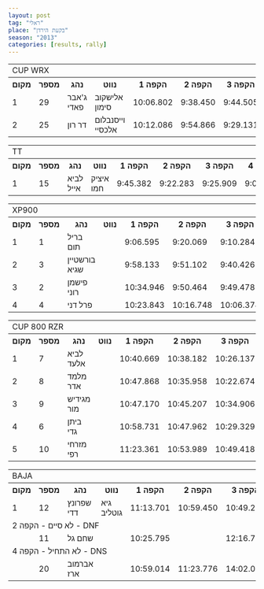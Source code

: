 ```yaml
---
layout: post
tag: "ראלי"
place: "בקעת הירדן"
season: "2013"
categories: [results, rally]
---
```

<table class="line_color">
<tr>
    <td colspan="99" class="title_font">CUP WRX</td>
</tr>
<tr class="rnkh_bkcolor">
    <th class="rnkh_font">מקום</th>
    <th class="rnkh_font">מספר</th>
    <th class="rnkh_font">נהג</th>
    <th class="rnkh_font">נווט</th>
    <th class="rnkh_font">הקפה 1</th>
    <th class="rnkh_font">הקפה 2</th>
    <th class="rnkh_font">הקפה 3</th>
    <th class="rnkh_font">הקפה 4</th>
    <th class="rnkh_font">זמן</th>
    <th class="rnkh_font">פער</th>
</tr>
<tr class="rnk_bkcolor">
    <td class="rnk_font">1</td>
    <td class="rnk_font">29</td>
    <td class="rnk_font">ג'אבר פאדי</td>
    <td class="rnk_font">אלישקוב סימון</td>
    <td class="rnk_font">10:06.802</td>
    <td class="rnk_font">9:38.450</td>
    <td class="rnk_font">9:44.505</td>
    <td class="rnk_font">9:23.498</td>
    <td class="rnk_font">38:53.255</td>
    <td class="rnk_font"></td>
</tr>
<tr class="rnk_bkcolor">
    <td class="rnk_font">2</td>
    <td class="rnk_font">25</td>
    <td class="rnk_font">דר רון</td>
    <td class="rnk_font">וייסנבלום אלכסיי</td>
    <td class="rnk_font">10:12.086</td>
    <td class="rnk_font">9:54.866</td>
    <td class="rnk_font">9:29.131</td>
    <td class="rnk_font">9:20.366</td>
    <td class="rnk_font">38:56.449</td>
    <td class="rnk_font">3.194</td>
</tr>
</table>
<table class="line_color">
<tr>
    <td colspan="99" class="title_font">TT</td>
</tr>
<tr class="rnkh_bkcolor">
    <th class="rnkh_font">מקום</th>
    <th class="rnkh_font">מספר</th>
    <th class="rnkh_font">נהג</th>
    <th class="rnkh_font">נווט</th>
    <th class="rnkh_font">הקפה 1</th>
    <th class="rnkh_font">הקפה 2</th>
    <th class="rnkh_font">הקפה 3</th>
    <th class="rnkh_font">הקפה 4</th>
    <th class="rnkh_font">זמן</th>
    <th class="rnkh_font">פער</th>
</tr>
<tr class="rnk_bkcolor">
    <td class="rnk_font">1</td>
    <td class="rnk_font">15</td>
    <td class="rnk_font">לביא אייל</td>
    <td class="rnk_font">איציק חמו</td>
    <td class="rnk_font">9:45.382</td>
    <td class="rnk_font">9:22.283</td>
    <td class="rnk_font">9:25.909</td>
    <td class="rnk_font">9:09.120</td>
    <td class="rnk_font">37:42.694</td>
    <td class="rnk_font"></td>
</tr>
</table>
<table class="line_color">
<tr>
    <td colspan="99" class="title_font">XP900</td>
</tr>
<tr class="rnkh_bkcolor">
    <th class="rnkh_font">מקום</th>
    <th class="rnkh_font">מספר</th>
    <th class="rnkh_font">נהג</th>
    <th class="rnkh_font">נווט</th>
    <th class="rnkh_font">הקפה 1</th>
    <th class="rnkh_font">הקפה 2</th>
    <th class="rnkh_font">הקפה 3</th>
    <th class="rnkh_font">הקפה 4</th>
    <th class="rnkh_font">זמן</th>
    <th class="rnkh_font">פער</th>
</tr>
<tr class="rnk_bkcolor">
    <td class="rnk_font">1</td>
    <td class="rnk_font">1</td>
    <td class="rnk_font">בריל תום</td>
    <td class="rnk_font"></td>
    <td class="rnk_font">9:06.595</td>
    <td class="rnk_font">9:20.069</td>
    <td class="rnk_font">9:10.284</td>
    <td class="rnk_font">9:14.672</td>
    <td class="rnk_font">36:51.620</td>
    <td class="rnk_font"></td>
</tr>
<tr class="rnk_bkcolor">
    <td class="rnk_font">2</td>
    <td class="rnk_font">3</td>
    <td class="rnk_font">בורשטיין שגיא</td>
    <td class="rnk_font"></td>
    <td class="rnk_font">9:58.133</td>
    <td class="rnk_font">9:51.102</td>
    <td class="rnk_font">9:40.426</td>
    <td class="rnk_font">9:32.910</td>
    <td class="rnk_font">39:02.571</td>
    <td class="rnk_font">2:10.951</td>
</tr>
<tr class="rnk_bkcolor">
    <td class="rnk_font">3</td>
    <td class="rnk_font">2</td>
    <td class="rnk_font">פישמן רוני</td>
    <td class="rnk_font"></td>
    <td class="rnk_font">10:34.946</td>
    <td class="rnk_font">9:50.464</td>
    <td class="rnk_font">9:49.478</td>
    <td class="rnk_font">9:37.437</td>
    <td class="rnk_font">39:52.325</td>
    <td class="rnk_font">3:00.705</td>
</tr>
<tr class="rnk_bkcolor">
    <td class="rnk_font">4</td>
    <td class="rnk_font">4</td>
    <td class="rnk_font">פרל דני</td>
    <td class="rnk_font"></td>
    <td class="rnk_font">10:23.843</td>
    <td class="rnk_font">10:16.748</td>
    <td class="rnk_font">10:06.378</td>
    <td class="rnk_font">9:56.350</td>
    <td class="rnk_font">40:43.319</td>
    <td class="rnk_font">3:51.699</td>
</tr>
</table>
<table class="line_color">
<tr>
    <td colspan="99" class="title_font">CUP 800 RZR</td>
</tr>
<tr class="rnkh_bkcolor">
    <th class="rnkh_font">מקום</th>
    <th class="rnkh_font">מספר</th>
    <th class="rnkh_font">נהג</th>
    <th class="rnkh_font">נווט</th>
    <th class="rnkh_font">הקפה 1</th>
    <th class="rnkh_font">הקפה 2</th>
    <th class="rnkh_font">הקפה 3</th>
    <th class="rnkh_font">הקפה 4</th>
    <th class="rnkh_font">זמן</th>
    <th class="rnkh_font">פער</th>
</tr>
<tr class="rnk_bkcolor">
    <td class="rnk_font">1</td>
    <td class="rnk_font">7</td>
    <td class="rnk_font">לביא אלעד</td>
    <td class="rnk_font"></td>
    <td class="rnk_font">10:40.669</td>
    <td class="rnk_font">10:38.182</td>
    <td class="rnk_font">10:26.137</td>
    <td class="rnk_font">10:15.675</td>
    <td class="rnk_font">42:00.663</td>
    <td class="rnk_font"></td>
</tr>
<tr class="rnk_bkcolor">
    <td class="rnk_font">2</td>
    <td class="rnk_font">8</td>
    <td class="rnk_font">מלמד אדר</td>
    <td class="rnk_font"></td>
    <td class="rnk_font">10:47.868</td>
    <td class="rnk_font">10:35.958</td>
    <td class="rnk_font">10:22.674</td>
    <td class="rnk_font">10:18.200</td>
    <td class="rnk_font">42:04.700</td>
    <td class="rnk_font">4.037</td>
</tr>
<tr class="rnk_bkcolor">
    <td class="rnk_font">3</td>
    <td class="rnk_font">9</td>
    <td class="rnk_font">מגידיש מור</td>
    <td class="rnk_font"></td>
    <td class="rnk_font">10:47.170</td>
    <td class="rnk_font">10:45.207</td>
    <td class="rnk_font">10:34.906</td>
    <td class="rnk_font">10:34.437</td>
    <td class="rnk_font">42:41.720</td>
    <td class="rnk_font">41.057</td>
</tr>
<tr class="rnk_bkcolor">
    <td class="rnk_font">4</td>
    <td class="rnk_font">6</td>
    <td class="rnk_font">ביתן גדי</td>
    <td class="rnk_font"></td>
    <td class="rnk_font">10:58.731</td>
    <td class="rnk_font">10:47.962</td>
    <td class="rnk_font">10:29.329</td>
    <td class="rnk_font">10:26.016</td>
    <td class="rnk_font">42:42.038</td>
    <td class="rnk_font">41.375</td>
</tr>
<tr class="rnk_bkcolor">
    <td class="rnk_font">5</td>
    <td class="rnk_font">10</td>
    <td class="rnk_font">מזרחי רפי</td>
    <td class="rnk_font"></td>
    <td class="rnk_font">11:23.361</td>
    <td class="rnk_font">10:53.989</td>
    <td class="rnk_font">10:49.418</td>
    <td class="rnk_font">10:35.367</td>
    <td class="rnk_font">43:42.135</td>
    <td class="rnk_font">1:41.472</td>
</tr>
</table>
<table class="line_color">
<tr>
    <td colspan="99" class="title_font">BAJA</td>
</tr>
<tr class="rnkh_bkcolor">
    <th class="rnkh_font">מקום</th>
    <th class="rnkh_font">מספר</th>
    <th class="rnkh_font">נהג</th>
    <th class="rnkh_font">נווט</th>
    <th class="rnkh_font">הקפה 1</th>
    <th class="rnkh_font">הקפה 2</th>
    <th class="rnkh_font">הקפה 3</th>
    <th class="rnkh_font">הקפה 4</th>
    <th class="rnkh_font">זמן</th>
    <th class="rnkh_font">פער</th>
</tr>
<tr class="rnk_bkcolor">
    <td class="rnk_font">1</td>
    <td class="rnk_font">12</td>
    <td class="rnk_font">שפרונץ דדי</td>
    <td class="rnk_font">גיא גוטליב</td>
    <td class="rnk_font">11:13.701</td>
    <td class="rnk_font">10:59.450</td>
    <td class="rnk_font">10:49.283</td>
    <td class="rnk_font">10:47.665</td>
    <td class="rnk_font">43:50.099</td>
    <td class="rnk_font"></td>
</tr>
<tr>
    <td colspan="99" class="subtitle_font">לא סיים - הקפה 2 - DNF</td>
</tr>
<tr class="rnk_bkcolor">
    <td class="rnk_font"></td>
    <td class="rnk_font">11</td>
    <td class="rnk_font">שחם גל</td>
    <td class="rnk_font"></td>
    <td class="rnk_font">10:25.795</td>
    <td class="rnk_font"></td>
    <td class="rnk_font">12:16.764</td>
    <td class="rnk_font">9:51.971</td>
    <td class="rnk_font"></td>
    <td class="rnk_font"></td>
</tr>
<tr>
    <td colspan="99" class="subtitle_font">לא התחיל - הקפה 4 - DNS</td>
</tr>
<tr class="rnk_bkcolor">
    <td class="rnk_font"></td>
    <td class="rnk_font">20</td>
    <td class="rnk_font">אברמוב ארז</td>
    <td class="rnk_font"></td>
    <td class="rnk_font">10:59.014</td>
    <td class="rnk_font">11:23.776</td>
    <td class="rnk_font">14:02.063</td>
    <td class="rnk_font"></td>
    <td class="rnk_font"></td>
    <td class="rnk_font"></td>
</tr>
</table>
